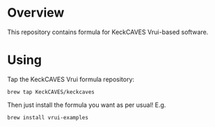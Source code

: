 # Overview

This repository contains formula for KeckCAVES Vrui-based software.

# Using

Tap the KeckCAVES Vrui formula repository:

`brew tap KeckCAVES/keckcaves`

Then just install the formula you want as per usual!  E.g.

`brew install vrui-examples`
